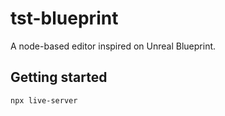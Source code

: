 # tst-blueprint
A node-based editor inspired on Unreal Blueprint.

## Getting started

```
npx live-server
```
